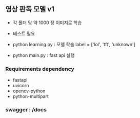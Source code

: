 ## 영상 판독 모델 v1

- 각 폴더 당 약 1000 장 이미지로 학습
- 테스트 필요

- python learning.py : 모델 학습 label = ['lol', 'tft', 'unknown']
- python main.py : fast api 실행

### Requirements dependency
- fastapi
- uvicorn
- opencv-python
- python-multipart

### swagger : /docs
